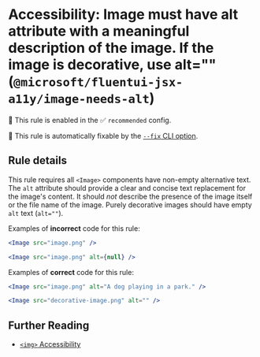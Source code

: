 # Accessibility: Image must have alt attribute with a meaningful description of the image. If the image is decorative, use alt="" (`@microsoft/fluentui-jsx-a11y/image-needs-alt`)

💼 This rule is enabled in the ✅ `recommended` config.

🔧 This rule is automatically fixable by the [`--fix` CLI option](https://eslint.org/docs/latest/user-guide/command-line-interface#--fix).

<!-- end auto-generated rule header -->

## Rule details

This rule requires all `<Image>` components have non-empty alternative text. The `alt` attribute should provide a clear and concise text replacement for the image's content. It should *not* describe the presence of the image itself or the file name of the image. Purely decorative images should have empty `alt` text (`alt=""`).


Examples of **incorrect** code for this rule:

```jsx
<Image src="image.png" />
```

```jsx
<Image src="image.png" alt={null} />
```

Examples of **correct** code for this rule:

```jsx
<Image src="image.png" alt="A dog playing in a park." />
```

```jsx
<Image src="decorative-image.png" alt="" />
```

## Further Reading

- [`<img>` Accessibility](https://developer.mozilla.org/en-US/docs/Web/HTML/Reference/Elements/img#accessibility)

